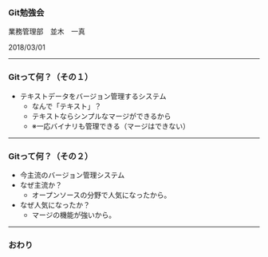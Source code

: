 ### Git勉強会


業務管理部　並木　一真

2018/03/01

---


### Gitって何？（その１）

* テキストデータをバージョン管理するシステム
  * なんで「テキスト」？
  * テキストならシンプルなマージができるから
  * ※一応バイナリも管理できる（マージはできない）


---


### Gitって何？（その２）

* 今主流のバージョン管理システム
* なぜ主流か？
  * オープンソースの分野で人気になったから。
* なぜ人気になったか？
  * マージの機能が強いから。


---


### おわり